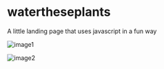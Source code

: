 # watertheseplants


A little landing page that uses javascript in a fun way

![image1](assets/image1.jpg)

![image2](assets/image2.jpg)
